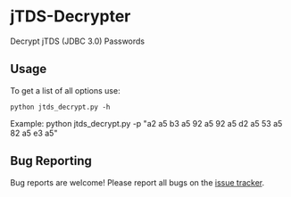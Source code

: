 jTDS-Decrypter
==============

Decrypt jTDS (JDBC 3.0) Passwords

Usage
----

To get a list of all options use:

    python jtds_decrypt.py -h
    
Example:
	python jtds_decrypt.py -p "a2 a5 b3 a5 92 a5 92 a5 d2 a5 53 a5 82 a5 e3 a5"

Bug Reporting
----
Bug reports are welcome! Please report all bugs on the [issue tracker](https://github.com/whoot/jTDS-Decrypter/issues).
